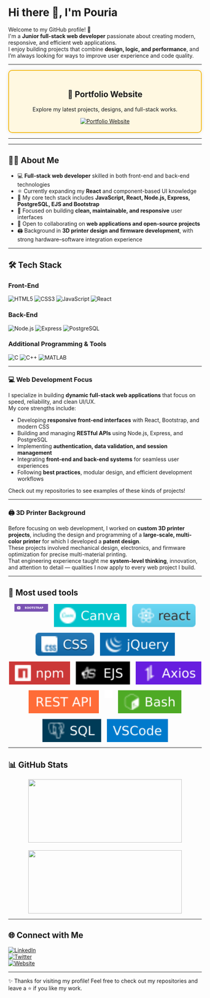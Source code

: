 # Hi there 👋, I'm Pouria

Welcome to my GitHub profile! 🚀  
I'm a **Junior full-stack web developer** passionate about creating modern, responsive, and efficient web applications.  
I enjoy building projects that combine **design, logic, and performance**, and I’m always looking for ways to improve user experience and code quality.

---

<div align="center" style="border: 2px solid #f5ba13; border-radius: 10px; padding: 20px; background: #fff8e1; box-shadow: 0 0 10px rgba(0,0,0,0.1);">

  <h2>🚀 Portfolio Website</h2>
  <p>Explore my latest projects, designs, and full-stack works.</p>
  
  <a href="https://pouriavj.github.io/introduction/" target="_blank">
    <img src="https://img.shields.io/badge/Visit%20My%20Portfolio-FFB300?style=for-the-badge&logo=windowsterminal&logoColor=black" alt="Portfolio Website"/>
  </a>

</div>

---


---

## 👨‍💻 About Me  
- 💻 **Full-stack web developer** skilled in both front-end and back-end technologies  
- ⚛️ Currently expanding my **React** and component-based UI knowledge  
- 🧠 My core tech stack includes **JavaScript, React, Node.js, Express, PostgreSQL, EJS and Bootstrap**  
- 🎨 Focused on building **clean, maintainable, and responsive** user interfaces  
- 🤝 Open to collaborating on **web applications and open-source projects**  
- 🖨️ Background in **3D printer design and firmware development**, with strong hardware–software integration experience  


---

## 🛠️ Tech Stack

### Front-End
![HTML5](https://img.shields.io/badge/HTML5-E34F26?style=for-the-badge&logo=html5&logoColor=white)
![CSS3](https://img.shields.io/badge/CSS3-1572B6?style=for-the-badge&logo=css3&logoColor=white)
![JavaScript](https://img.shields.io/badge/JavaScript-F7DF1E?style=for-the-badge&logo=javascript&logoColor=black)
![React](https://img.shields.io/badge/React-20232A?style=for-the-badge&logo=react&logoColor=61DAFB)




### Back-End
![Node.js](https://img.shields.io/badge/Node.js-339933?style=for-the-badge&logo=nodedotjs&logoColor=white)
![Express](https://img.shields.io/badge/Express-000000?style=for-the-badge&logo=express&logoColor=white)
![PostgreSQL](https://img.shields.io/badge/PostgreSQL-316192?style=for-the-badge&logo=postgresql&logoColor=white)

### Additional Programming & Tools
![C](https://img.shields.io/badge/C-00599C?style=for-the-badge&logo=c&logoColor=white)
![C++](https://img.shields.io/badge/C++-00599C?style=for-the-badge&logo=cplusplus&logoColor=white)
![MATLAB](https://img.shields.io/badge/MATLAB-FF8000?style=for-the-badge&logo=mathworks&logoColor=white)

---

### 💻 Web Development Focus  
I specialize in building **dynamic full-stack web applications** that focus on speed, reliability, and clean UI/UX.  
My core strengths include:  
- Developing **responsive front-end interfaces** with React, Bootstrap, and modern CSS  
- Building and managing **RESTful APIs** using Node.js, Express, and PostgreSQL  
- Implementing **authentication, data validation, and session management**  
- Integrating **front-end and back-end systems** for seamless user experiences  
- Following **best practices**, modular design, and efficient development workflows  



Check out my repositories to see examples of these kinds of projects!

---

### 🖨️ 3D Printer Background  
Before focusing on web development, I worked on **custom 3D printer projects**, including the design and programming of a **large-scale, multi-color printer** for which I developed a **patent design**.  
These projects involved mechanical design, electronics, and firmware optimization for precise multi-material printing.  
That engineering experience taught me **system-level thinking**, innovation, and attention to detail — qualities I now apply to every web project I build.

---

## 🔧 Most used tools
<p align="center" style="display:flex; justify-content:center; flex-wrap:wrap; gap:15px;">
  <img src="assets/icons/bootstrap.svg" alt="Bootstrap" height="20"/>
  <img src="assets/icons/canva.svg" alt="Canva" height="60"/>
  <img src="assets/icons/react.svg" alt="React" height="60"/>
  <img src="assets/icons/CSS.svg" alt="CSS" height="60"/>
  <img src="assets/icons/jquery.svg" alt="jQuery" height="60"/>
  <img src="assets/icons/npm.svg" alt="npm" height="60"/>
  <img src="assets/icons/ejs.svg" alt="EJS" height="60"/>
  <img src="assets/icons/axios.svg" alt="Axios" height="60"/>
  <img src="assets/icons/restapi.svg" alt="REST API" height="60"/>
  <img src="assets/icons/git.svg" alt="Git" height="20"/>
  <img src="assets/icons/bash.svg" alt="Bash" height="60"/>
  <img src="assets/icons/sql.svg" alt="SQL" height="60"/>
  <img src="assets/icons/vscode.svg" alt="VSCode" height="60"/>
</p>


---

## 📊 GitHub Stats
<p align="center" style="display:flex; justify-content:center; flex-wrap:wrap; gap:20px; align-items:center;">
  <img src="https://github-readme-stats.vercel.app/api?username=pouriavj&show_icons=true&theme=radical&hide_border=false&border_radius=10&border_color=FFFFFF" width="400" height="165" style="object-fit: cover;" />
  <img src="https://github-readme-stats.vercel.app/api/top-langs/?username=pouriavj&layout=compact&theme=radical&hide_border=false&border_radius=10&border_color=FFFFFF" width="400" height="165" style="object-fit: cover;" />
</p>



---

## 🌐 Connect with Me
[![LinkedIn](https://img.shields.io/badge/LinkedIn-blue?style=for-the-badge&logo=linkedin)](https://www.linkedin.com/)  
[![Twitter](https://img.shields.io/badge/Twitter-black?style=for-the-badge&logo=twitter)](https://twitter.com)  
[![Website](https://img.shields.io/badge/Introduction-000?style=for-the-badge&logo=github)](https://pouriavj.github.io/introduction/)


---

✨ Thanks for visiting my profile! Feel free to check out my repositories and leave a ⭐ if you like my work.
